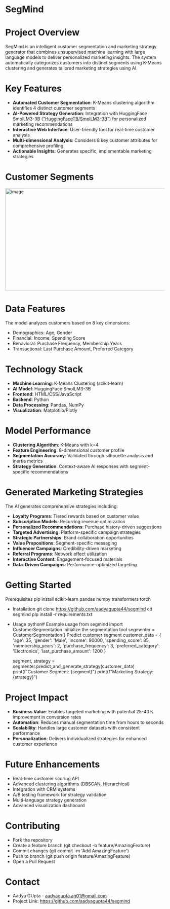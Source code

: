 # SegMind

# Project Overview
SegMind is an intelligent customer segmentation and marketing strategy generator that combines unsupervised machine learning with large language models to deliver personalized marketing insights. The system automatically categorizes customers into distinct segments using K-Means clustering and generates tailored marketing strategies using AI.

 # Key Features

- **Automated Customer Segmentation**: K-Means clustering algorithm identifies 4 distinct customer segments
- **AI-Powered Strategy Generation**: Integration with HuggingFace SmolLM3-3B (["HuggingFaceTB/SmolLM3-3B](https://huggingface.co/HuggingFaceTB/SmolLM3-3B)") for personalized marketing recommendations
- **Interactive Web Interface**: User-friendly tool for real-time customer analysis
- **Multi-dimensional Analysis**: Considers 8 key customer attributes for comprehensive profiling
- **Actionable Insights**: Generates specific, implementable marketing strategies

 # Customer Segments
<img width="791" height="324" alt="image" src="https://github.com/user-attachments/assets/fcc2bf46-cc65-408d-a44d-14c4ece65151" />

# Data Features
The model analyzes customers based on 8 key dimensions:

- Demographics: Age, Gender
- Financial: Income, Spending Score
- Behavioral: Purchase Frequency, Membership Years
- Transactional: Last Purchase Amount, Preferred Category

 # Technology Stack
- **Machine Learning**: K-Means Clustering (scikit-learn)
- **AI Model**: HuggingFace SmolLM3-3B
- **Frontend**: HTML/CSS/JavaScript
- **Backend**: Python
- **Data Processing**: Pandas, NumPy
- **Visualization**: Matplotlib/Plotly 

# Model Performance

- **Clustering Algorithm**: K-Means with k=4
- **Feature Engineering**: 8-dimensional customer profile
- **Segmentation Accuracy**: Validated through silhouette analysis and inertia metrics
- **Strategy Generation**: Context-aware AI responses with segment-specific recommendations 

# Generated Marketing Strategies
The AI generates comprehensive strategies including:

- **Loyalty Programs**: Tiered rewards based on customer value
- **Subscription Models**: Recurring revenue optimization
- **Personalized Recommendations**: Purchase history-driven suggestions
- **Targeted Advertising**: Platform-specific campaign strategies
- **Strategic Partnerships**: Brand collaboration opportunities
- **Value Propositions**: Segment-specific messaging
- **Influencer Campaigns**: Credibility-driven marketing
- **Referral Programs**: Network effect utilization
- **Interactive Content**: Engagement-focused materials
- **Data-Driven Campaigns**: Performance-optimized targeting

# Getting Started
Prerequisites
pip install scikit-learn pandas numpy transformers torch
-  Installation
  git clone https://github.com/aadyagupta44/segmind
  cd segmind
  pip install -r requirements.txt
- Usage
  python# Example usage
  from segmind import CustomerSegmentation
  Initialize the segmentation tool
   segmenter = CustomerSegmentation()
  Predict customer segment
   customer_data = {
    'age': 35,
    'gender': 'Male',
    'income': 90000,
    'spending_score': 85,
    'membership_years': 2,
    'purchase_frequency': 3,
    'preferred_category': 'Electronics',
    'last_purchase_amount': 1200
   }

  segment, strategy = segmenter.predict_and_generate_strategy(customer_data)
  print(f"Customer Segment: {segment}")
  print(f"Marketing Strategy: {strategy}")

# Project Impact

- **Business Value**: Enables targeted marketing with potential 25-40% improvement in conversion rates
- **Automation**: Reduces manual segmentation time from hours to seconds
- **Scalability**: Handles large customer datasets with consistent performance
- **Personalization**: Delivers individualized strategies for enhanced customer experience

 # Future Enhancements

 - Real-time customer scoring API
 - Advanced clustering algorithms (DBSCAN, Hierarchical)
 - Integration with CRM systems
 - A/B testing framework for strategy validation
 - Multi-language strategy generation
 - Advanced visualization dashboard

 # Contributing

- Fork the repository
- Create a feature branch (git checkout -b feature/AmazingFeature)
- Commit changes (git commit -m 'Add AmazingFeature')
- Push to branch (git push origin feature/AmazingFeature)
- Open a Pull Request


 # Contact
- Aadya GUpta - aadyagupta.ag01@gmail.com
- Project Link: https://github.com/aadyagupta44/segmind
